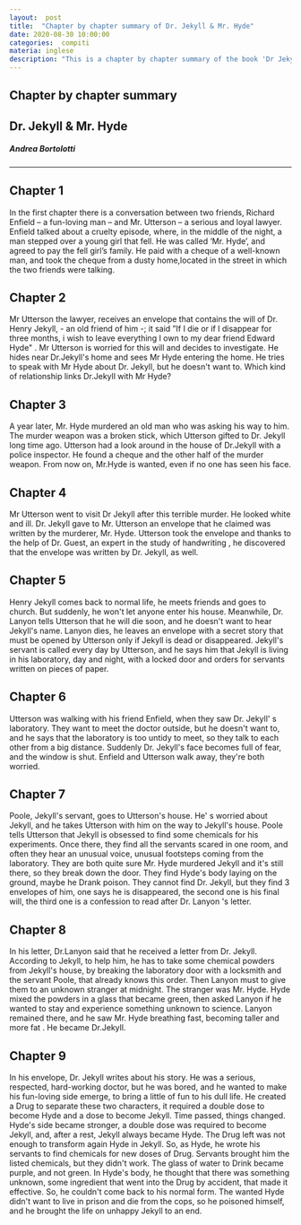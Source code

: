 ```yaml
---
layout:  post
title:  "Chapter by chapter summary of Dr. Jekyll & Mr. Hyde"
date: 2020-08-30 10:00:00
categories:  compiti
materia: inglese
description: "This is a chapter by chapter summary of the book 'Dr Jekyll and mr. Hyde' adapted by Oxford University, it's an online book shipped with B1 Language for Life, a book for the first year of high school used in Italy."
---
```

## Chapter by chapter summary
## Dr. Jekyll & Mr. Hyde
##### Andrea Bortolotti

---

## Chapter 1

In the first chapter there is a conversation between two friends, Richard Enfield – a fun-loving man – and Mr. Utterson – a serious and loyal lawyer. Enfield talked about a cruelty episode, where, in the middle of the night, a man stepped over a young girl that fell. He was called ‘Mr. Hyde’, and agreed to pay the fell girl’s family. He paid with a cheque of a well-known man, and took the cheque from a dusty home,located in the street in which the two friends were talking.

## Chapter 2

Mr Utterson the lawyer, receives an envelope that contains the will of Dr. Henry Jekyll, - an old friend of him -; it said ”If I die or if I disappear for three months, i wish to leave everything I own to my dear friend Edward Hyde" .
Mr Utterson is worried for this will and decides to investigate. He hides near Dr.Jekyll's home and sees Mr Hyde entering the home. He tries to speak with Mr Hyde about Dr. Jekyll, but he doesn't want to.
Which kind of relationship links Dr.Jekyll with Mr Hyde?

## Chapter 3

A year later, Mr. Hyde murdered an old man who was asking his way to him. The murder weapon was a broken stick, which Utterson gifted to Dr. Jekyll long time ago. Utterson had  a look around in the house of Dr.Jekyll with a police inspector. He found a cheque and the other half of the murder weapon. From now on, Mr.Hyde is wanted, even if no one has seen his face.

## Chapter 4

Mr Utterson went to visit Dr Jekyll after this terrible murder. He looked white and ill. Dr. Jekyll gave to Mr. Utterson an envelope that he claimed was written by the murderer, Mr. Hyde. Utterson took the envelope and thanks to the help of Dr. Guest, an expert in the study of handwriting , he discovered that the envelope was written by Dr. Jekyll, as well.

## Chapter 5

Henry Jekyll comes back to normal life, he meets friends and goes to church. But suddenly, he won't let anyone enter his house. Meanwhile, Dr. Lanyon tells Utterson that he will die soon, and he doesn't want to hear Jekyll's name. Lanyon dies, he leaves an envelope with a secret story that must be opened by Utterson only if Jekyll is dead or disappeared. Jekyll's servant is called every day by Utterson, and he says him that Jekyll is living in his laboratory, day and night, with a locked door and orders for servants written on pieces of paper.

## Chapter 6

Utterson was walking with his friend Enfield, when they saw Dr. Jekyll' s laboratory. They want to meet the doctor outside, but he doesn't want to, and he says that the laboratory is too untidy to meet, so they talk to each other from a big distance. Suddenly Dr. Jekyll's face becomes full of fear, and the window is shut. Enfield and Utterson walk away, they're both worried.

## Chapter 7


Poole, Jekyll's servant, goes to Utterson's house. He' s worried about Jekyll, and he takes Utterson with him on the way to Jekyll's house. Poole tells Utterson that Jekyll is obsessed to find some chemicals for his experiments. Once there, they find all the servants scared in one room, and often they hear an unusual voice, unusual footsteps coming from the laboratory. They are both quite sure Mr. Hyde murdered Jekyll and it's still there, so they break down the door. They find Hyde's body laying on the ground, maybe he Drank poison. They cannot find Dr. Jekyll, but they find 3 envelopes of him, one says he is disappeared, the second one is his final will, the third one is a confession to read after Dr. Lanyon 's letter. 

## Chapter 8 

In his letter, Dr.Lanyon said that he received a letter from Dr. Jekyll. According to Jekyll, to help him, he has to take some chemical powders from Jekyll's house, by breaking the laboratory door with a locksmith and the servant Poole, that already knows this order. Then Lanyon must to give them to an unknown stranger at midnight. The stranger was Mr. Hyde. Hyde mixed the powders in a glass that became green, then asked Lanyon if he wanted to stay and experience something unknown to science. Lanyon remained there, and he saw Mr. Hyde breathing fast, becoming taller and more fat . He became Dr.Jekyll.

## Chapter 9 

In his envelope, Dr. Jekyll writes about his story. He was a serious, respected, hard-working doctor, but he was bored, and he wanted to make his fun-loving side emerge, to bring a little of fun to his dull life. He created a Drug to separate these two characters, it required a double dose to become Hyde and a dose to become Jekyll. Time passed, things changed. Hyde's side became stronger, a double dose was required to become Jekyll, and, after a rest, Jekyll always became Hyde. The Drug left was not enough to transform again Hyde in Jekyll. So, as Hyde, he wrote his servants to find chemicals for new doses of Drug. Servants brought him the listed chemicals, but they didn't work. The glass of water to Drink became purple, and not green. In Hyde's body, he thought that there was something unknown, some ingredient that went into the Drug by accident, that made it effective. So, he couldn't come back to his normal form. The wanted Hyde didn't want to live in prison and die from the cops, so he poisoned himself, and he brought the life on unhappy Jekyll to an end.
